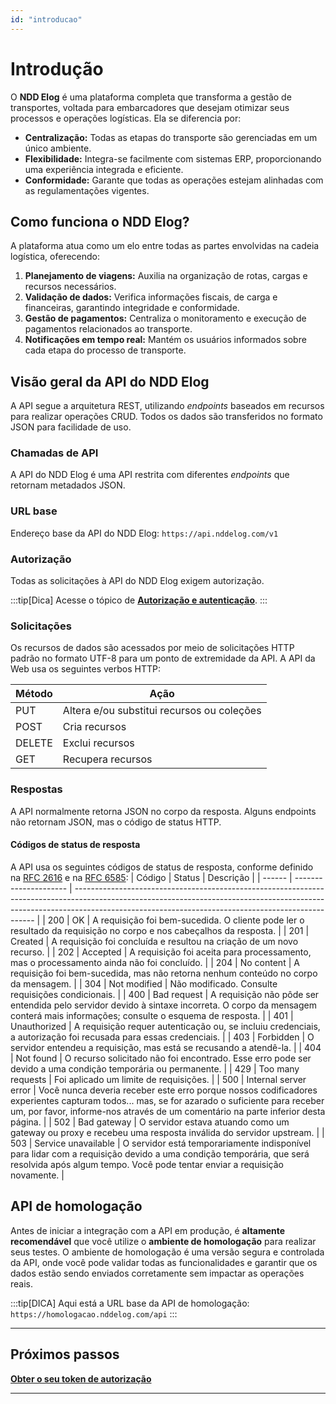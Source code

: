 ```yaml
---
id: "introducao"
---
```


# Introdução

O **NDD Elog** é uma plataforma completa que transforma a gestão de transportes, voltada para embarcadores que desejam otimizar seus processos e operações logísticas. Ela se diferencia por:

- **Centralização:** Todas as etapas do transporte são gerenciadas em um único ambiente.
- **Flexibilidade:** Integra-se facilmente com sistemas ERP, proporcionando uma experiência integrada e eficiente.
- **Conformidade:** Garante que todas as operações estejam alinhadas com as regulamentações vigentes.

## Como funciona o NDD Elog?

A plataforma atua como um elo entre todas as partes envolvidas na cadeia logística, oferecendo:

1. **Planejamento de viagens:** Auxilia na organização de rotas, cargas e recursos necessários.
2. **Validação de dados:** Verifica informações fiscais, de carga e financeiras, garantindo integridade e conformidade.
3. **Gestão de pagamentos:** Centraliza o monitoramento e execução de pagamentos relacionados ao transporte.
4. **Notificações em tempo real:** Mantém os usuários informados sobre cada etapa do processo de transporte.

## Visão geral da API do NDD Elog

A API segue a arquitetura REST, utilizando _endpoints_ baseados em recursos para realizar operações CRUD. Todos os dados são transferidos no formato JSON para facilidade de uso.

### Chamadas de API

A API do NDD Elog é uma API restrita com diferentes _endpoints_ que retornam metadados JSON.

### URL base

Endereço base da API do NDD Elog: `https://api.nddelog.com/v1`

### Autorização

Todas as solicitações à API do NDD Elog exigem autorização.

:::tip[Dica]
Acesse o tópico de [**Autorização e autenticação**](./primeiros-passos/autorizacao-autenticacao).
:::

### Solicitações

Os recursos de dados são acessados por meio de solicitações HTTP padrão no formato UTF-8 para um ponto de extremidade da API. A API da Web usa os seguintes verbos HTTP:

| Método | Ação                                       |
| ------ | ------------------------------------------ |
| PUT    | Altera e/ou substitui recursos ou coleções |
| POST   | Cria recursos                              |
| DELETE | Exclui recursos                            |
| GET    | Recupera recursos                          |

### Respostas

A API normalmente retorna JSON no corpo da resposta. Alguns endpoints não retornam JSON, mas o código de status HTTP.

#### Códigos de status de resposta

A API usa os seguintes códigos de status de resposta, conforme definido na [RFC 2616](https://www.ietf.org/rfc/rfc2616.txt) e na [RFC 6585](https://www.ietf.org/rfc/rfc6585.txt):
| Código | Status | Descrição |
| ------ | --------------------- | -------------------------------------------------------------------------------------------------------------------------------------------------------------------------------------------------------------------------------- |
| 200 | OK | A requisição foi bem-sucedida. O cliente pode ler o resultado da requisição no corpo e nos cabeçalhos da resposta. |
| 201 | Created | A requisição foi concluída e resultou na criação de um novo recurso. |
| 202 | Accepted | A requisição foi aceita para processamento, mas o processamento ainda não foi concluído. |
| 204 | No content | A requisição foi bem-sucedida, mas não retorna nenhum conteúdo no corpo da mensagem. |
| 304 | Not modified | Não modificado. Consulte requisições condicionais. |
| 400 | Bad request | A requisição não pôde ser entendida pelo servidor devido à sintaxe incorreta. O corpo da mensagem conterá mais informações; consulte o esquema de resposta. |
| 401 | Unauthorized | A requisição requer autenticação ou, se incluiu credenciais, a autorização foi recusada para essas credenciais. |
| 403 | Forbidden | O servidor entendeu a requisição, mas está se recusando a atendê-la. |
| 404 | Not found | O recurso solicitado não foi encontrado. Esse erro pode ser devido a uma condição temporária ou permanente. |
| 429 | Too many requests | Foi aplicado um limite de requisições. |
| 500 | Internal server error | Você nunca deveria receber este erro porque nossos codificadores experientes capturam todos... mas, se for azarado o suficiente para receber um, por favor, informe-nos através de um comentário na parte inferior desta página. |
| 502 | Bad gateway | O servidor estava atuando como um gateway ou proxy e recebeu uma resposta inválida do servidor upstream. |
| 503 | Service unavailable | O servidor está temporariamente indisponível para lidar com a requisição devido a uma condição temporária, que será resolvida após algum tempo. Você pode tentar enviar a requisição novamente. |

## API de homologação

Antes de iniciar a integração com a API em produção, é **altamente recomendável** que você utilize o **ambiente de homologação** para realizar seus testes. O ambiente de homologação é uma versão segura e controlada da API, onde você pode validar todas as funcionalidades e garantir que os dados estão sendo enviados corretamente sem impactar as operações reais.

:::tip[DICA]
Aqui está a URL base da API de homologação: `https://homologacao.nddelog.com/api`
:::

---

## Próximos passos

[**Obter o seu token de autorização**](./primeiros-passos/autorizacao-autenticacao)

---
